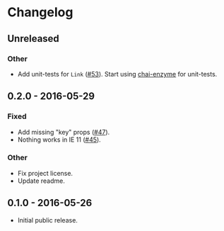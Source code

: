 # Changelog

## Unreleased

### Other

* Add unit-tests for `Link` ([#53](https://github.com/narqo/react-islands/pull/53)).
  Start using [chai-enzyme](https://www.npmjs.com/package/chai-enzyme) for unit-tests.

## 0.2.0 - 2016-05-29

### Fixed

* Add missing "key" props ([#47](https://github.com/narqo/react-islands/issues/47)).
* Nothing works in IE 11 ([#45](https://github.com/narqo/react-islands/issues/45)).

### Other

* Fix project license.
* Update readme.

## 0.1.0 - 2016-05-26

* Initial public release.
